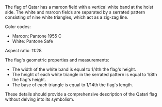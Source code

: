 The flag of Qatar has a maroon field with a vertical white band at the hoist side. The white and maroon fields are separated by a serrated pattern consisting of nine white triangles, which act as a zig-zag line.

Color codes:
- Maroon: Pantone 1955 C
- White: Pantone Safe

Aspect ratio: 11:28

The flag's geometric properties and measurements:
- The width of the white band is equal to 1/4th the flag's height.
- The height of each white triangle in the serrated pattern is equal to 1/8th the flag's height.
- The base of each triangle is equal to 1/14th the flag's length.

These details should provide a comprehensive description of the Qatari flag without delving into its symbolism.